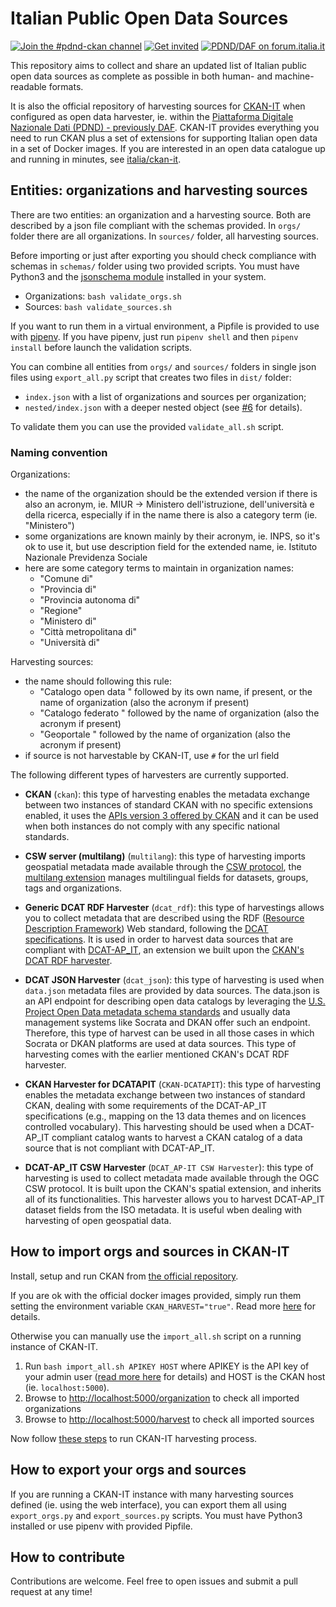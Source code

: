 # Italian Public Open Data Sources

[![Join the #pdnd-ckan channel](https://img.shields.io/badge/Slack%20channel-%23pdnd--ckan-blue.svg?logo=slack)](https://developersitalia.slack.com/messages/CMX9ZDPK3)
[![Get invited](https://slack.developers.italia.it/badge.svg)](https://slack.developers.italia.it/)
[![PDND/DAF on forum.italia.it](https://img.shields.io/badge/Forum-PDND-blue.svg)](https://forum.italia.it/c/daf)

This repository aims to collect and share an updated list of Italian public open data sources as complete as possible in both human- and machine-readable formats.

It is also the official repository of harvesting sources for [CKAN-IT](https://github.com/italia/ckan-it) when configured as open data harvester,
ie. within the [Piattaforma Digitale Nazionale Dati (PDND) - previously DAF](https://pdnd.italia.it/).
CKAN-IT provides everything you need to run CKAN plus a set of extensions for supporting Italian open data in a set of Docker images.
If you are interested in an open data catalogue up and running in minutes, see [italia/ckan-it](https://github.com/italia/ckan-it).

## Entities: organizations and harvesting sources

There are two entities: an organization and a harvesting source. Both are described by a json file compliant with the schemas provided.
In `orgs/` folder there are all organizations. In `sources/` folder, all harvesting sources.

Before importing or just after exporting you should check compliance with schemas in `schemas/` folder using two provided scripts.
You must have Python3 and the [jsonschema module](https://pypi.org/project/jsonschema/) installed in your system.

* Organizations: `bash validate_orgs.sh`
* Sources: `bash validate_sources.sh`

If you want to run them in a virtual environment, a Pipfile is provided to use with [pipenv](https://pipenv.kennethreitz.org/en/latest/).
If you have pipenv, just run `pipenv shell` and then `pipenv install` before launch the validation scripts.

You can combine all entities from `orgs/` and `sources/` folders in single json files using `export_all.py` script that creates two files in `dist/` folder:

* `index.json` with a list of organizations and sources per organization;
* `nested/index.json` with a deeper nested object (see [#6](https://github.com/italia/public-opendata-sources/issues/6) for details).

To validate them you can use the provided `validate_all.sh` script.

### Naming convention

Organizations:

* the name of the organization should be the extended version if there is also an acronym, ie. MIUR -> Ministero dell'istruzione, dell'università e della ricerca, especially if in the name there is also a category term (ie. "Ministero")
* some organizations are known mainly by their acronym, ie. INPS, so it's ok to use it, but use description field for the extended name, ie. Istituto Nazionale Previdenza Sociale
* here are some category terms to maintain in organization names:
  * "Comune di"
  * "Provincia di"
  * "Provincia autonoma di"
  * "Regione"
  * "Ministero di"
  * "Città metropolitana di"
  * "Università di"

Harvesting sources:

* the name should following this rule:
  * "Catalogo open data " followed by its own name, if present, or the name of organization (also the acronym if present)
  * "Catalogo federato " followed by the name of organization (also the acronym if present)
  * "Geoportale " followed by the name of organization (also the acronym if present)
* if source is not harvestable by CKAN-IT, use `#` for the url field

The following different types of harvesters are currently supported.

* **CKAN** (`ckan`): this type of harvesting enables the metadata exchange between two instances of standard CKAN with no specific extensions enabled, it uses the [APIs version 3 offered by CKAN](https://docs.ckan.org/en/2.6/api/index.html) and it can be used when both instances do not comply with any specific national standards.

* **CSW server (multilang)** (`multilang`): this type of harvesting imports geospatial metadata made available through the [CSW protocol](https://en.wikipedia.org/wiki/Catalogue_Service_for_the_Web), the [multilang extension](https://github.com/italia/ckanext-multilang) manages multilingual fields for datasets, groups, tags and organizations.

* **Generic DCAT RDF Harvester** (`dcat_rdf`): this type of harvestings allows you to collect metadata that are described using the RDF ([Resource Description Framework](https://en.wikipedia.org/wiki/Resource_Description_Framework)) Web standard, following the [DCAT specifications](https://www.w3.org/TR/2018/WD-vocab-dcat-2-20180508/). It is used in order to harvest data sources that are compliant with [DCAT-AP_IT](https://docs.italia.it/italia/daf/linee-guida-cataloghi-dati-dcat-ap-it/it/stabile/dcat-ap_it.html), an extension we built upon the [CKAN's DCAT RDF harvester](https://github.com/ckan/ckanext-dcat).

* **DCAT JSON Harvester** (`dcat_json`): this type of harvesting is used when `data.json` metadata files are provided by data sources. The data.json is an API endpoint for describing open data catalogs by leveraging the [U.S. Project Open Data metadata schema standards](https://project-open-data.cio.gov/v1.1/schema/) and usually data management systems like Socrata and DKAN offer such an endpoint. Therefore, this type of harvest can be used in all those cases in which Socrata or DKAN platforms are used at data sources. This type of harvesting comes with the earlier mentioned CKAN's DCAT RDF harvester.

* **CKAN Harvester for DCATAPIT** (`CKAN-DCATAPIT`): this type of harvesting enables the metadata exchange between two instances of standard CKAN, dealing with some requirements of the DCAT-AP_IT specifications (e.g., mapping on the 13 data themes and on licences controlled vocabulary). This harvesting should be used when a DCAT-AP_IT compliant catalog wants to harvest a CKAN catalog of a data source that is not compliant with DCAT-AP_IT.

* **DCAT-AP_IT CSW Harvester** (`DCAT_AP-IT CSW Harvester`): this type of harvesting is used to collect metadata made available through the OGC CSW protocol. It is built upon the CKAN's spatial extension, and inherits all of its functionalities. This harvester allows you to harvest DCAT-AP_IT dataset fields from the ISO metadata. It is useful wben dealing with harvesting of open geospatial data.

## How to import orgs and sources in CKAN-IT

Install, setup and run CKAN from [the official repository](https://github.com/italia/ckan-it).

If you are ok with the official docker images provided, simply run them setting the environment variable `CKAN_HARVEST="true"`.
Read more [here](https://github.com/italia/ckan-it#ckan-it-harvesting-optional) for details.

Otherwise you can manually use the `import_all.sh` script on a running instance of CKAN-IT.

1. Run `bash import_all.sh APIKEY HOST` where APIKEY is the API key of your admin user ([read more here](https://docs.ckan.org/en/2.6/api/index.html#authentication-and-api-keys) for details) and HOST is the CKAN host (ie. `localhost:5000`).
2. Browse to [http://localhost:5000/organization](http://localhost:5000/organization) to check all imported organizations
3. Browse to [http://localhost:5000/harvest](http://localhost:5000/harvest) to check all imported sources

Now follow [these steps](https://github.com/italia/ckan-it#ckan-it-harvesting-optional) to run CKAN-IT harvesting process.

## How to export your orgs and sources

If you are running a CKAN-IT instance with many harvesting sources defined (ie. using the web interface), you can export them all using `export_orgs.py` and `export_sources.py` scripts. You must have Python3 installed or use pipenv with provided Pipfile.

## How to contribute

Contributions are welcome. Feel free to open issues and submit a pull request at any time!

